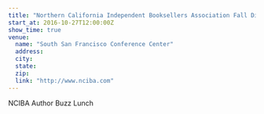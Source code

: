 ```yaml
---
title: "Northern California Independent Booksellers Association Fall Discovery Show"
start_at: 2016-10-27T12:00:00Z
show_time: true
venue:
  name: "South San Francisco Conference Center"
  address:
  city:
  state:
  zip:
  link: "http://www.nciba.com"
---
```

NCIBA Author Buzz Lunch

